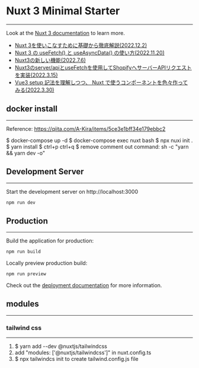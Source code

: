 # Nuxt 3 Minimal Starter
---
Look at the [Nuxt 3 documentation](https://nuxt.com/docs/getting-started/introduction) to learn more.

-  [Nuxt 3を使いこなすために基礎から徹底解説(2022.12.2)](https://reffect.co.jp/vue/nuxt3)
-  [Nuxt 3 の useFetch() と useAsyncData() の使い方(2022.11.20)](https://zenn.dev/coedo/articles/cc000738a0f069)
-  [Nuxt3の新しい機能(2022.7.6)](https://zenn.dev/azukiazusa/articles/nuxt3-new-features)
-  [Nuxt3のserver/apiとuseFetchを使用してShopifyへサーバーAPIリクエストを実装(2022.3.15)](https://blog.cloud-acct.com/posts/nuxt3-shopify-server-api-request)
-  [Vue3 setup 記法を理解しつつ、 Nuxt で使うコンポーネントを色々作ってみる(2022.3.30)](https://zenn.dev/mewton/scraps/97941676cb7815)

## docker install
---
Reference: https://qiita.com/A-Kira/items/5ce3e1bff34e179ebbc2

$ docker-compose up -d
$ docker-compose exec nuxt bash
$ npx nuxi init .
$ yarn install
$ ctrl+p ctrl+q
$ remove comment out command: sh -c "yarn && yarn dev -o"

## Development Server
---
Start the development server on http://localhost:3000

```bash
npm run dev
```

## Production
---
Build the application for production:

```bash
npm run build
```

Locally preview production build:

```bash
npm run preview
```

Check out the [deployment documentation](https://nuxt.com/docs/getting-started/deployment) for more information.


## modules
---

### tailwind css
---
1. $ yarn add --dev @nuxtjs/tailwindcss
2. add "modules: ['@nuxtjs/tailwindcss']" in nuxt.config.ts
3. $ npx tailwindcs init to create tailwind.config.js file
